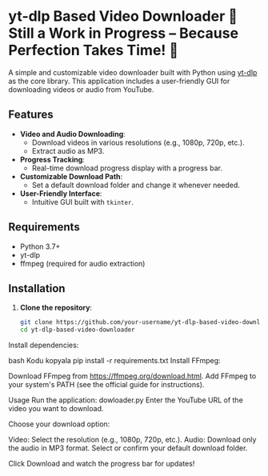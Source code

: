 # yt-dlp Based Video Downloader 🚧 Still a Work in Progress – Because Perfection Takes Time! 🚀

A simple and customizable video downloader built with Python using [yt-dlp](https://github.com/yt-dlp/yt-dlp) as the core library. This application includes a user-friendly GUI for downloading videos or audio from YouTube.

## Features

- **Video and Audio Downloading**:
  - Download videos in various resolutions (e.g., 1080p, 720p, etc.).
  - Extract audio as MP3.
- **Progress Tracking**:
  - Real-time download progress display with a progress bar.
- **Customizable Download Path**:
  - Set a default download folder and change it whenever needed.
- **User-Friendly Interface**:
  - Intuitive GUI built with `tkinter`.

## Requirements

- Python 3.7+
- yt-dlp
- ffmpeg (required for audio extraction)

## Installation

1. **Clone the repository**:
   ```bash
   git clone https://github.com/your-username/yt-dlp-based-video-downloader.git
   cd yt-dlp-based-video-downloader
Install dependencies:

bash
Kodu kopyala
pip install -r requirements.txt
Install FFmpeg:

Download FFmpeg from https://ffmpeg.org/download.html.
Add FFmpeg to your system's PATH (see the official guide for instructions).

Usage
Run the application:
dowloader.py
Enter the YouTube URL of the video you want to download.

Choose your download option:

Video: Select the resolution (e.g., 1080p, 720p, etc.).
Audio: Download only the audio in MP3 format.
Select or confirm your default download folder.

Click Download and watch the progress bar for updates!
